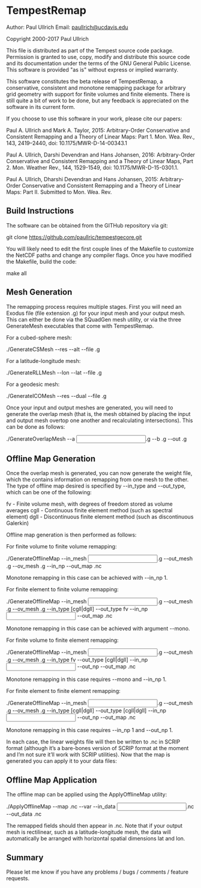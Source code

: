 TempestRemap
=============

Author:  Paul Ullrich
Email:   paullrich@ucdavis.edu

Copyright 2000-2017 Paul Ullrich

This file is distributed as part of the Tempest source code package.
Permission is granted to use, copy, modify and distribute this
source code and its documentation under the terms of the GNU General
Public License.  This software is provided "as is" without express
or implied warranty.

This software constitutes the beta release of TempestRemap, a conservative,
consistent and monotone remapping package for arbitrary grid geometry with
support for finite volumes and finite elements.  There is still quite a bit of
work to be done, but any feedback is appreciated on the software in its current
form.

If you choose to use this software in your work, please cite our papers:

Paul A. Ullrich and Mark A. Taylor, 2015: Arbitrary-Order Conservative
and Consistent Remapping and a Theory of Linear Maps: Part 1.
Mon. Wea. Rev., 143, 2419–2440, doi: 10.1175/MWR-D-14-00343.1

Paul A. Ullrich, Darshi Devendran and Hans Johansen, 2016: Arbitrary-Order
Conservative and Consistent Remapping and a Theory of Linear Maps, Part 2.
Mon. Weather Rev., 144, 1529-1549, doi: 10.1175/MWR-D-15-0301.1. 

Paul A. Ullrich, Dharshi Devendran and Hans Johansen, 2015:
Arbitrary-Order Conservative and Consistent Remapping and a Theory of
Linear Maps: Part II.  Submitted to Mon. Wea. Rev.

Build Instructions
------------------

The software can be obtained from the GITHub repository via git:

git clone https://github.com/paullric/tempestgecore.git

You will likely need to edit the first couple lines of the Makefile to
customize the NetCDF paths and change any compiler flags.  Once you have
modified the Makefile, build the code:

make all

Mesh Generation
---------------

The remapping process requires multiple stages.  First you will need an Exodus
file (file extension .g) for your input mesh and your output mesh.  This can
either be done via the SQuadGen mesh utility, or via the three GenerateMesh
executables that come with TempestRemap.

For a cubed-sphere mesh:

./GenerateCSMesh --res <Resolution> --alt --file <Output mesh filename>.g

For a latitude-longitude mesh:

./GenerateRLLMesh --lon <longitudes> --lat <latitudes> --file <Output mesh filename>.g

For a geodesic mesh:

./GenerateICOMesh --res <Resolution> --dual --file <Output mesh filename>.g

Once your input and output meshes are generated, you will need to generate the
overlap mesh (that is, the mesh obtained by placing the input and output mesh
overtop one another and recalculating intersections).  This can be done as
follows:

./GenerateOverlapMesh --a <Input mesh>.g --b <Output mesh>.g --out <Overlap mesh>.g

Offline Map Generation
----------------------

Once the overlap mesh is generated, you can now generate the weight file, which
the contains information on remapping from one mesh to the other.  The type
of offline map desired is specified by --in_type and --out_type, which can be
one of the following:

fv   - Finite volume mesh, with degrees of freedom stored as volume averages
cgll - Continuous finite element method (such as spectral element)
dgll - Discontinuous finite element method (such as discontinuous Galerkin)

Offline map generation is then performed as follows:

For finite volume to finite volume remapping:

./GenerateOfflineMap --in_mesh <Input mesh>.g --out_mesh <Output mesh>.g --ov_mesh <Overlap mesh>.g --in_np <Remapping Order> --out_map <Output map>.nc

Monotone remapping in this case can be achieved with --in_np 1.


For finite element to finite volume remapping:

./GenerateOfflineMap --in_mesh <Input mesh>.g --out_mesh <Output mesh>.g --ov_mesh <Overlap mesh>.g --in_type [cgll|dgll] --out_type fv --in_np <Input order> --out_map <Output map>.nc

Monotone remapping in this case can be achieved with argument --mono.


For finite volume to finite element remapping:

./GenerateOfflineMap --in_mesh <Input mesh>.g --out_mesh <Output mesh>.g --ov_mesh <Overlap mesh>.g --in_type fv --out_type [cgll|dgll] --in_np <Input order> --out_np <Output order> --out_map <Output map>.nc

Monotone remapping in this case requires --mono and --in_np 1.


For finite element to finite element remapping:

./GenerateOfflineMap --in_mesh <Input mesh>.g --out_mesh <Output mesh>.g --ov_mesh <Overlap mesh>.g --in_type [cgll|dgll] --out_type [cgll|dgll] --in_np <Input order> --out_np <Output order> --out_map <Output map>.nc

Monotone remapping in this case requires --in_np 1 and --out_np 1.

In each case, the linear weights file will then be written to <Output map>.nc
in SCRIP format (although it’s a bare-bones version of SCRIP format at the
moment and I’m not sure it’ll work with SCRIP utilities).  Now that the map is
generated you can apply it to your data files:

Offline Map Application
-----------------------

The offline map can be applied using the ApplyOfflineMap utility:

./ApplyOfflineMap --map <Output map>.nc --var <Comma-separated list of variables> --in_data <Input data>.nc --out_data <Output data>.nc

The remapped fields should then appear in <Output data>.nc.  Note that if your
output mesh is rectilinear, such as a latitude-longitude mesh, the data will
automatically be arranged with horizontal spatial dimensions lat and lon.

Summary
-------

Please let me know if you have any problems / bugs / comments / feature requests.



